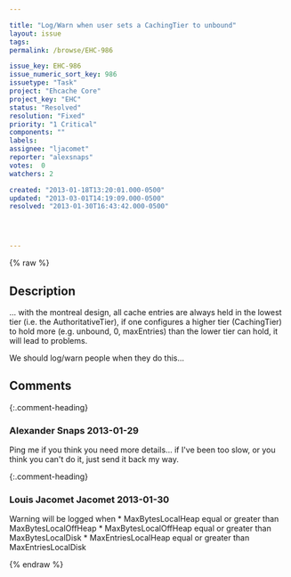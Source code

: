 ```yaml
---

title: "Log/Warn when user sets a CachingTier to unbound"
layout: issue
tags: 
permalink: /browse/EHC-986

issue_key: EHC-986
issue_numeric_sort_key: 986
issuetype: "Task"
project: "Ehcache Core"
project_key: "EHC"
status: "Resolved"
resolution: "Fixed"
priority: "1 Critical"
components: ""
labels: 
assignee: "ljacomet"
reporter: "alexsnaps"
votes:  0
watchers: 2

created: "2013-01-18T13:20:01.000-0500"
updated: "2013-03-01T14:19:09.000-0500"
resolved: "2013-01-30T16:43:42.000-0500"




---
```


{% raw %}

## Description

<div markdown="1" class="description">

... with the montreal design, all cache entries are always held in the lowest tier (i.e. the AuthoritativeTier), if one configures a higher tier (CachingTier) to hold more (e.g. unbound, 0, maxEntries) than the lower tier can hold, it will lead to problems.

We should log/warn people when they do this...  

</div>

## Comments


{:.comment-heading}
### **Alexander Snaps** <span class="date">2013-01-29</span>

<div markdown="1" class="comment">

Ping me if you think you need more details... if I've been too slow, or you think you can't do it, just send it back my way.

</div>


{:.comment-heading}
### **Louis Jacomet Jacomet** <span class="date">2013-01-30</span>

<div markdown="1" class="comment">

Warning will be logged when
\* MaxBytesLocalHeap equal or greater than MaxBytesLocalOffHeap
\* MaxBytesLocalOffHeap equal or greater than MaxBytesLocalDisk
\* MaxEntriesLocalHeap equal or greater than MaxEntriesLocalDisk

</div>



{% endraw %}
